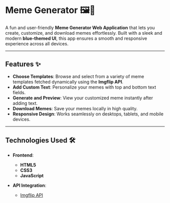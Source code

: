 # **Meme Generator 🖼️🎉**

A fun and user-friendly **Meme Generator Web Application** that lets you create, customize, and download memes effortlessly. Built with a sleek and modern **blue-themed UI**, this app ensures a smooth and responsive experience across all devices.

---

## **Features ✨**

- **Choose Templates**: Browse and select from a variety of meme templates fetched dynamically using the **Imgflip API**.  
- **Add Custom Text**: Personalize your memes with top and bottom text fields.  
- **Generate and Preview**: View your customized meme instantly after adding text.  
- **Download Memes**: Save your memes locally in high quality.  
- **Responsive Design**: Works seamlessly on desktops, tablets, and mobile devices.

---

## **Technologies Used 🛠️**

- **Frontend**:  
  - **HTML5**  
  - **CSS3**  
  - **JavaScript**  

- **API Integration**:  
  - [Imgflip API](https://imgflip.com/api)
